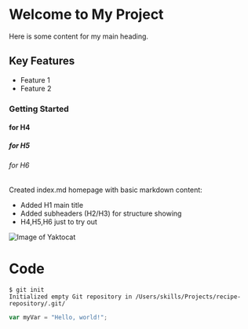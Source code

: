 # Welcome to My Project
Here is some content for my main heading.
## Key Features
-   Feature 1
-   Feature 2
### Getting Started
#### for H4
##### for H5
###### for H6

Created index.md homepage with basic markdown content:
- Added H1 main title
- Added subheaders (H2/H3) for structure showing
- H4,H5,H6 just to try out

![Image of Yaktocat](https://octodex.github.com/images/yaktocat.png)

# Code
```
$ git init
Initialized empty Git repository in /Users/skills/Projects/recipe-repository/.git/
```
``` javascript
var myVar = "Hello, world!";
```
